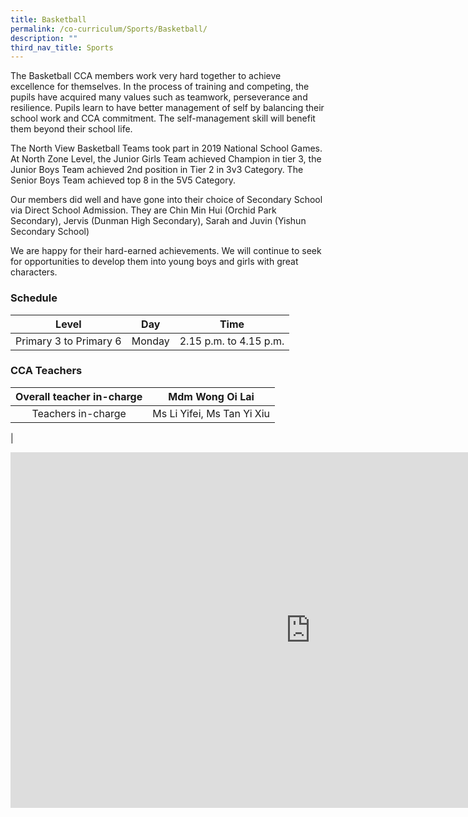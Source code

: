 ```yaml
---
title: Basketball
permalink: /co-curriculum/Sports/Basketball/
description: ""
third_nav_title: Sports
---
```

The Basketball CCA members work very hard together to achieve excellence for themselves. In the process of training and competing, the pupils have acquired many values such as teamwork, perseverance and resilience. Pupils learn to have better management of self by balancing their school work and CCA commitment. The self-management skill will benefit them beyond their school life.

  

The North View Basketball Teams took part in 2019 National School Games. At North Zone Level, the Junior Girls Team achieved Champion in tier 3, the Junior Boys Team achieved 2nd position in Tier 2 in 3v3 Category. The Senior Boys Team achieved top 8 in the 5V5 Category.

Our members did well and have gone into their choice of Secondary School via Direct School Admission. They are Chin Min Hui (Orchid Park Secondary), Jervis (Dunman High Secondary), Sarah and Juvin (Yishun Secondary School)

  

We are happy for their hard-earned achievements. We will continue to seek for opportunities to develop them into young boys and girls with great characters.

### **Schedule**

| Level 	| Day 	| Time 	|
|:---:	|:---:	|:---:	|
| Primary 3 to Primary 6 	| Monday	| 2.15 p.m. to 4.15 p.m. 	|



### **CCA Teachers**

| Overall teacher in-charge 	| Mdm Wong Oi Lai 	|
|:---:	|:---:	|
| Teachers in-charge 	| Ms Li Yifei,  Ms Tan Yi Xiu |
|

<iframe allowfullscreen="true" height="569" width="960" frameborder="0" src="https://docs.google.com/presentation/d/e/2PACX-1vSnls6KitkGAQ3QIpd1qOCtBqmPOI8-o1Qf2t18CaBtKNybXVAgtEQnxcc2px30-o6fFB5E80s7v4qJ/embed?start=true&amp;loop=true&amp;delayms=3000"></iframe>